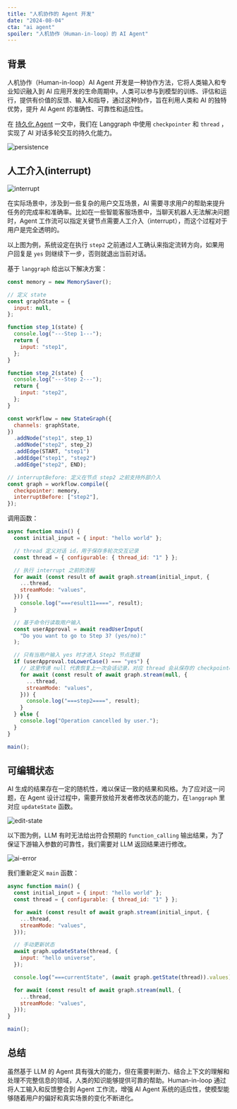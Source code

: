 ```yaml
---
title: "人机协作的 Agent 开发"
date: "2024-08-04"
cta: "ai agent"
spoiler: "人机协作（Human-in-loop）的 AI Agent"
---
```


## 背景

人机协作（Human-in-loop）AI Agent 开发是一种协作方法，它将人类输入和专业知识融入到 AI 应用开发的生命周期中。人类可以参与到模型的训练、评估和运行，提供有价值的反馈、输入和指导，通过这种协作，旨在利用人类和 AI 的独特优势，提升 AI Agent 的准确性、可靠性和适应性。

在 [持久化 Agent](/ai-agent-pattern-persistence) 一文中，我们在 Langgraph 中使用 `checkpointer` 和 `thread` ，实现了 AI 对话多轮交互的持久化能力。

![persistence](./images/checkpointer.png)

## 人工介入(interrupt)

![interrupt](./images/interrupt.png)

在实际场景中，涉及到一些复杂的用户交互场景，AI 需要寻求用户的帮助来提升任务的完成率和准确率。比如在一些智能客服场景中，当聊天机器人无法解决问题时，Agent 工作流可以指定关键节点需要人工介入（interrupt），而这个过程对于用户是完全透明的。

以上图为例，系统设定在执行 `step2` 之前通过人工确认来指定流转方向，如果用户回复是 `yes` 则继续下一步，否则就退出当前对话。

基于 `langgraph` 给出以下解决方案：

```javascript
const memory = new MemorySaver();

// 定义 state
const graphState = {
  input: null,
};

function step_1(state) {
  console.log("---Step 1---");
  return {
    input: "step1",
  };
}

function step_2(state) {
  console.log("---Step 2---");
  return {
    input: "step2",
  };
}

const workflow = new StateGraph({
  channels: graphState,
})
  .addNode("step1", step_1)
  .addNode("step2", step_2)
  .addEdge(START, "step1")
  .addEdge("step1", "step2")
  .addEdge("step2", END);

// interruptBefore: 定义在节点 step2 之前支持外部介入
const graph = workflow.compile({
  checkpointer: memory,
  interruptBefore: ["step2"],
});
```

调用函数：

```javascript
async function main() {
  const initial_input = { input: "hello world" };

  // thread 定义对话 id，用于保存多轮次交互记录
  const thread = { configurable: { thread_id: "1" } };

  // 执行 interrupt 之前的流程
  for await (const result of await graph.stream(initial_input, {
    ...thread,
    streamMode: "values",
  })) {
    console.log("===result11====", result);
  }

  // 基于命令行读取用户输入
  const userApproval = await readUserInput(
    "Do you want to go to Step 3? (yes/no):"
  );

  // 只有当用户输入 yes 时才进入 Step2 节点逻辑
  if (userApproval.toLowerCase() === "yes") {
    // 这里传递 null 代表恢复上一次会话记录，对应 thread 会从保存的 checkpointer 读取历史记录
    for await (const result of await graph.stream(null, {
      ...thread,
      streamMode: "values",
    })) {
      console.log("===step2====", result);
    }
  } else {
    console.log("Operation cancelled by user.");
  }
}

main();
```

## 可编辑状态

AI 生成的结果存在一定的随机性，难以保证一致的结果和风格。为了应对这一问题，在 Agent 设计过程中，需要开放给开发者修改状态的能力，在`langgraph` 里对应 `updateState` 函数。

![edit-state](./images/edit-state.png)

以下图为例，LLM 有时无法给出符合预期的 `function_calling` 输出结果，为了保证下游输入参数的可靠性，我们需要对 LLM 返回结果进行修改。

![ai-error](./images/payload-error.png)

我们重新定义 `main` 函数：

```javascript
async function main() {
  const initial_input = { input: "hello world" };
  const thread = { configurable: { thread_id: "1" } };

  for await (const result of await graph.stream(initial_input, {
    ...thread,
    streamMode: "values",
  }));

  // 手动更新状态
  await graph.updateState(thread, {
    input: "hello universe",
  });

  console.log("===currentState", (await graph.getState(thread)).values);

  for await (const result of await graph.stream(null, {
    ...thread,
    streamMode: "values",
  }));
}

main();
```

## 总结

虽然基于 LLM 的 Agent 具有强大的能力，但在需要判断力、结合上下文的理解和处理不完整信息的领域，人类的知识能够提供可靠的帮助。Human-in-loop 通过将人工输入和反馈整合到 Agent 工作流，增强 AI Agent 系统的适应性，使模型能够随着用户的偏好和真实场景的变化不断进化。
